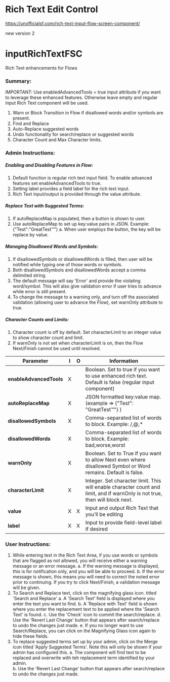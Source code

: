# Rich Text Edit Control #

https://unofficialsf.com/rich-text-input-flow-screen-component/


new version 2
# inputRichTextFSC
Rich Text enhancements for Flows

### Summary:
IMPORTANT:  Use enabledAdvancedTools = true input attribute if you want to leverage these enhanced features.  Otherwise leave empty and regular input Rich Text component will be used.
1)	Warn or Block Transition in Flow if disallowed words and/or symbols are present.
2)	Find and Replace
3)	Auto-Replace suggested words
4)	Undo functionality for search/replace or suggested words
5)  Character Count and Max Character limits.

### Admin Instructions:
##### Enabling and Disabling Features in Flow:
1)  Default function is regular rich text input field.  To enable advanced features set enableAdvancedTools to true.
2)  Setting label provides a field label for the rich text input.
3)  Rich Text input/output is provided through the value attribute.
##### Replace Text with Suggested Terms:
1)  If autoReplaceMap is populated, then a button is shown to user.
2)  Use autoReplaceMap to set up key:value pairs in JSON.  Example: {"Test":"GreatTest™"}
     a.  When user employs the button, the key will be replace by value.
##### Managing Disallowed Words and Symbols:
1)  If disallowedSymbols or disallowedWords is filled, then user will be notified while typing one of those words or symbols.
2)  Both disallowedSymbols and disallowedWords accept a comma delimited string.
3)  The default message will say 'Error' and provide the violating word/symbol.  This will also give validation error if user tries to advance while error is still present.
4)  To change the message to a warning only, and turn off the associated validation (allowing user to advance the Flow), set warnOnly attribute to true.
##### Character Counts and Limits:
1)  Character count is off by default.  Set characterLimit to an integer value to show character count and limit.  
2)  If warnOnly is not set when characterLimit is on, then the Flow Next/Finish cannot be used until resolved.

|Parameter	               |I	 |O	     |Information 
|--------------------------|-----|-------|----------------------------------------------------------------------------------------------------------------------------------|
|**enableAdvancedTools**   |X    |       |Boolean.  Set to true if you want to use enhanced rich text.  Default is false (regular input component)                          |
|**autoReplaceMap**	       |X	 |       |JSON formatted key:value map.  (example => {"Test": "GreatTest™"} )                                                               |
|**disallowedSymbols**	   |X	 |       |Comma-separated list of words to block.  Example: /,@,*                                                                           |
|**disallowedWords**	   |X    |	     |Comma-separated list of words to block.  Example: bad,worse,worst                                                                 |
|**warnOnly**	           |X	 |	     |Boolean.  Set to True if you want to allow Next even where disallowed Symbol or Word remains.  Default is false.                  |
|**characterLimit**	       |X	 |	     |Integer.  Set character limit.  This will enable character count and limit, and if warnOnly is not true, then will block next.    |
|**value**	           	   |X	 |X	     |Input and output Rich Text that you’ll be editing                                                                                 |
|**label**                 |X    |X      |Input to provide field-level label if desired                                                                                     |


### User Instructions:
1)  While entering text in the Rich Text Area, if you use words or symbols that are flagged as not allowed, you will receive either a warning message or an error message.
    a.  If the warning message is displayed, this is for notification only, and you will be able to proceed.
    b.  If the error message is shown, this means you will need to correct the noted error prior to continuing.  If you try to click Next/Finish, a validation message will be  given.
2)  To Search and Replace text, click on the magnifying glass icon. titled 'Search and Replace'
    a.  A 'Search Text' field is displayed where you enter the text you want to find.
    b.  A 'Replace with Text' field is shown where you enter the replacement text to be applied where the 'Search Text' is found.
    c.  Use the 'Check' icon to commit the search/replace.
    d.  Use the 'Revert Last Change' button that appears after search/replace to undo the changes just made.
    e.  If you no longer want to use Search/Replace, you can click on the Magnifying Glass icon again to hide these fields.
3)  To replace suggested terms set up by your admin, click on the Merge icon titled 'Apply Suggested Terms'.  Note this will only be shown if your admin has configured this.
    a.  The component will find text to be replaced and overwrite with teh replacement term identified by your admin.  
    b.  Use the 'Revert Last Change' button that appears after search/replace to undo the changes just made. 
